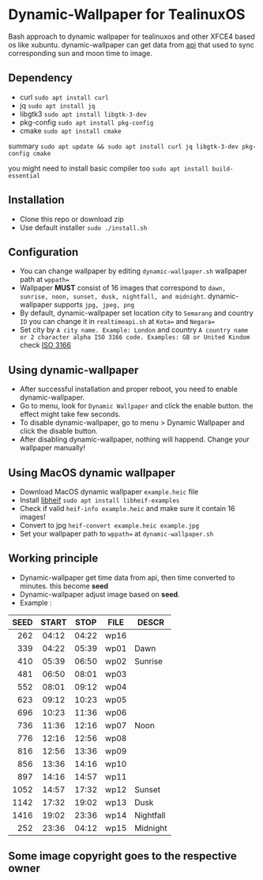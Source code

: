 # Dynamic-Wallpaper for TealinuxOS
Bash approach to dynamic wallpaper for tealinuxos and other XFCE4 based os like xubuntu.
dynamic-wallpaper can get data from [api](https://aladhan.com/prayer-times-api#GetTimingsByCity)
that used to sync corresponding sun and moon time to image.

## Dependency
* curl `sudo apt install curl`
* jq `sudo apt install jq`
* libgtk3 `sudo apt install libgtk-3-dev`
* pkg-config `sudo apt install pkg-config`
* cmake `sudo apt install cmake`

summary `sudo apt update && sudo apt install curl jq libgtk-3-dev pkg-config cmake`

you might need to install basic compiler too `sudo apt install build-essential`

## Installation
* Clone this repo or download zip
* Use default installer `sudo ./install.sh`

## Configuration
* You can change wallpaper by editing `dynamic-wallpaper.sh` wallpaper path at `wppath=`
* Wallpaper **MUST** consist of 16 images that correspond to `dawn, sunrise, noon, sunset, dusk, nightfall, and midnight`.
dynamic-wallpaper supports `jpg, jpeg, png`
* By default, dynamic-wallpaper set location city to `Semarang` and country `ID` you can change it in `realtimeapi.sh` at `Kota=` and `Negara=`
* Set city by `A city name. Example: London` and country `A country name or 2 character alpha ISO 3166 code. Examples: GB or United Kindom` check [ISO 3166](https://en.wikipedia.org/wiki/List_of_ISO_3166_country_codes)

## Using dynamic-wallpaper
* After successful installation and proper reboot, you need to enable dynamic-wallpaper.
* Go to menu, look for `Dynamic Wallpaper` and click the enable button. the effect might take few seconds.
* To disable dynamic-wallpaper, go to menu > Dynamic Wallpaper and click the disable button.
* After disabling dynamic-wallpaper, nothing will happend. Change your wallpaper manually!

## Using MacOS dynamic wallpaper
* Download MacOS dynamic wallpaper `example.heic` file 
* Install [libheif](https://github.com/strukturag/libheif) `sudo apt install libheif-examples`
* Check if valid `heif-info example.heic` and make sure it contain 16 images!
* Convert to jpg `heif-convert example.heic example.jpg`
* Set your wallpaper path to `wppath=` at `dynamic-wallpaper.sh`

## Working principle
* Dynamic-wallpaper get time data from api, then time converted to minutes. this become **seed**
* Dynamic-wallpaper adjust image based on **seed**.
* Example :

| SEED | START | STOP  | FILE | DESCR     |
| ---: | :---: | :---: | ---- | --------- |
| 262  | 04:12 | 04:22 | wp16 |           |
| 339  | 04:22 | 05:39 | wp01 | Dawn      |
| 410  | 05:39 | 06:50 | wp02 | Sunrise   |
| 481  | 06:50 | 08:01 | wp03 |           |
| 552  | 08:01 | 09:12 | wp04 |           |
| 623  | 09:12 | 10:23 | wp05 |           |
| 696  | 10:23 | 11:36 | wp06 |           |
| 736  | 11:36 | 12:16 | wp07 | Noon      |
| 776  | 12:16 | 12:56 | wp08 |           |
| 816  | 12:56 | 13:36 | wp09 |           |
| 856  | 13:36 | 14:16 | wp10 |           |
| 897  | 14:16 | 14:57 | wp11 |           |
| 1052 | 14:57 | 17:32 | wp12 | Sunset    |
| 1142 | 17:32 | 19:02 | wp13 | Dusk      |
| 1416 | 19:02 | 23:36 | wp14 | Nightfall |
| 252  | 23:36 | 04:12 | wp15 | Midnight  |


## Some image copyright goes to the respective owner
